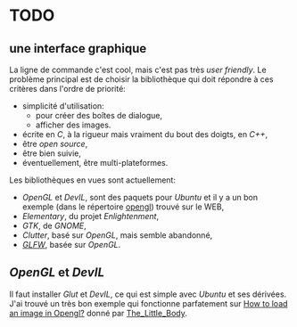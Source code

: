 # TODO

## une interface graphique

La ligne de commande c'est cool, mais c'est pas très _user friendly_. Le problème principal est de choisir la bibliothèque qui doit répondre à ces critères dans l'ordre de priorité:

- simplicité d'utilisation:
  - pour créer des boîtes de dialogue,
  - afficher des images.
- écrite en _C_, à la rigueur mais vraiment du bout des doigts, en _C++_,
- être _open source_, 
- être bien suivie,
- éventuellement, être multi-plateformes.

Les bibliothèques en vues sont actuellement:

- _OpenGL_ et _DevIL_, sont des paquets pour _Ubuntu_ et il y a un bon exemple (dans le répertoire [opengl](opengl/)) trouvé sur le WEB,
- _Elementary_, du projet _Enlightenment_,
- _GTK_, de _GNOME_,
- _Clutter_, basé sur _OpenGL_, mais semble abandonné,
- _[GLFW](https://www.glfw.org/)_, basée sur _OpenGL_.

## _OpenGL_ et _DevIL_

Il faut installer _Glut_ et _DevIL_, ce qui est simple avec _Ubuntu_ et ses dérivées. J'ai trouvé un très bon exemple qui fonctionne parfatement sur [How to load an image in Opengl?](https://community.khronos.org/t/how-to-load-an-image-in-opengl/71231/5) donné par [The_Little_Body](https://community.khronos.org/u/The_Little_Body).

